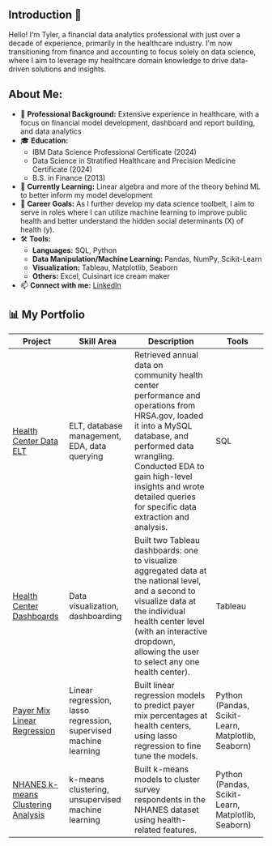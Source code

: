 ## Introduction 👋

Hello! I'm Tyler, a financial data analytics professional with just over a decade of experience, primarily in the healthcare industry. I'm now transitioning from finance and accounting to focus solely on data science, where I aim to leverage my healthcare domain knowledge to drive data-driven solutions and insights.

## About Me:
- 💼 **Professional Background:** Extensive experience in healthcare, with a focus on financial model development, dashboard and report building, and data analytics
- 🎓 **Education:**
  - IBM Data Science Professional Certificate (2024)
  - Data Science in Stratified Healthcare and Precision Medicine Certificate (2024)
  - B.S. in Finance (2013)
- 🌱 **Currently Learning:** Linear algebra and more of the theory behind ML to better inform my model development
- 🥅 **Career Goals:** As I further develop my data science toolbelt, I aim to serve in roles where I can utilize machine learning to improve public health and better understand the hidden social determinants (X) of health (y).
- 🛠️ **Tools:**
  - **Languages:** SQL, Python
  - **Data Manipulation/Machine Learning:** Pandas, NumPy, Scikit-Learn
  - **Visualization:** Tableau, Matplotlib, Seaborn
  - **Others:** Excel, Cuisinart ice cream maker
- 📫 **Connect with me:** [LinkedIn](https://www.linkedin.com/in/tylerdardis/)

## 📊 My Portfolio
| Project      | Skill Area      | Description              | Tools      |
| ------------ | ------------- | ------------------------ | ---------- |
| [Health Center Data ELT](https://github.com/tyler-dardis/Health-Center-Data-ELT) | ELT, database management, EDA, data querying | Retrieved annual data on community health center performance and operations from HRSA.gov, loaded it into a MySQL database, and performed data wrangling. Conducted EDA to gain high-level insights and wrote detailed queries for specific data extraction and analysis. | SQL |
| [Health Center Dashboards](https://github.com/tyler-dardis/Health-Center-Dashboards) | Data visualization, dashboarding | Built two Tableau dashboards: one to visualize aggregated data at the national level, and a second to visualize data at the individual health center level (with an interactive dropdown, allowing the user to select any one health center). | Tableau |
| [Payer Mix Linear Regression](https://github.com/tyler-dardis/Payer-Mix-Linear-Regression) | Linear regression, lasso regression, supervised machine learning | Built linear regression models to predict payer mix percentages at health centers, using lasso regression to fine tune the models. | Python (Pandas, Scikit-Learn, Matplotlib, Seaborn) |
| [NHANES k-means Clustering Analysis](https://github.com/tyler-dardis/NHANES-kmeans-Clustering) | k-means clustering, unsupervised machine learning | Built k-means models to cluster survey respondents in the NHANES dataset using health-related features. | Python (Pandas, Scikit-Learn, Matplotlib, Seaborn) |
